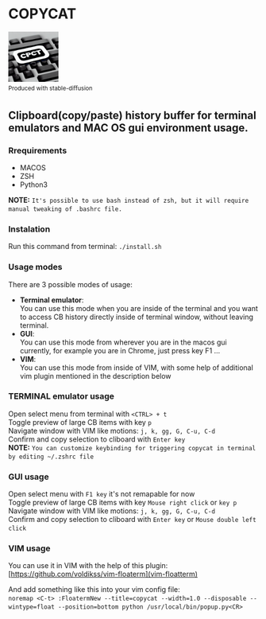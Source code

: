 # COPYCAT  
<img src="/logo.jpeg"  width="20%" height="20%"><br/>
<sup>Produced with stable-diffusion<sup>

## Clipboard(copy/paste) history buffer for terminal emulators and MAC OS gui environment usage.

### Rrequirements  
- MACOS  
- ZSH  
- Python3  

**NOTE:** `It's possible to use bash instead of zsh, but it will require manual tweaking of .bashrc file.`  

### Instalation  

Run this command from terminal: `./install.sh`  
### Usage modes
There are 3 possible modes of usage:
- **Terminal emulator**:  
You can use this mode when you are inside of the terminal and you want to access CB history directly inside of terminal window, without leaving terminal.
- **GUI**:  
You can use this mode from wherever you are in the macos gui currently, for example you are in Chrome, just press key F1 ...  
- **VIM**:  
You can use this mode from inside of VIM, with some help of additional vim plugin mentioned in the description below  


### TERMINAL emulator usage
Open select menu from terminal with `<CTRL> + t`  
Toggle preview of large CB items with key `p`  
Navigate window with VIM like motions: `j, k, gg, G, C-u, C-d`  
Confirm and copy selection to cliboard with `Enter key`  
**NOTE:** `You can customize keybinding for triggering copycat in terminal by editing ~/.zshrc file`  

### GUI usage
Open select menu with `F1 key` it's not remapable for now  
Toggle preview of large CB items with key `Mouse right click` or `key p`   
Navigate window with VIM like motions: `j, k, gg, G, C-u, C-d`  
Confirm and copy selection to cliboard with `Enter key` or `Mouse double left click`   

### VIM usage
You can use it in VIM with the help of this plugin:  
[https://github.com/voldikss/vim-floaterm](vim-floatterm)  

And add something like this into your vim config file:  
`noremap <C-t> :FloatermNew --title=copycat --width=1.0 --disposable --wintype=float --position=bottom python /usr/local/bin/popup.py<CR>`
